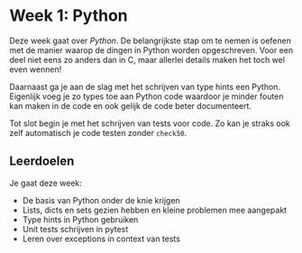 # Week 1: Python

Deze week gaat over *Python*. De belangrijkste stap om te nemen is oefenen met de manier waarop de dingen in Python worden opgeschreven. Voor een deel niet eens zo anders dan in C, maar allerlei details maken het toch wel even wennen!

Daarnaast ga je aan de slag met het schrijven van type hints een Python. Eigenlijk voeg je zo types toe aan Python code waardoor je minder fouten kan maken in de code en ook gelijk de code beter documenteert.

Tot slot begin je met het schrijven van tests voor code. Zo kan je straks ook zelf automatisch je code testen zonder `check50`.

## Leerdoelen

Je gaat deze week:

- De basis van Python onder de knie krijgen
- Lists, dicts en sets gezien hebben en kleine problemen mee aangepakt
- Type hints in Python gebruiken
- Unit tests schrijven in pytest
- Leren over exceptions in context van tests

